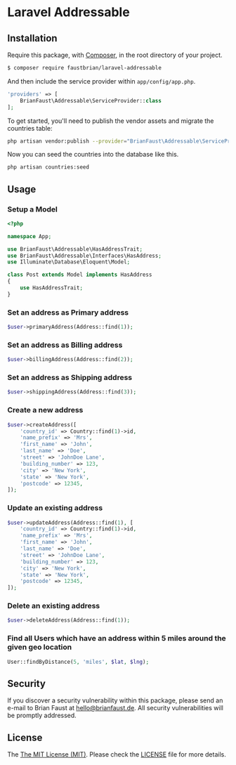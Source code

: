 # Laravel Addressable

## Installation

Require this package, with [Composer](https://getcomposer.org/), in the root directory of your project.

``` bash
$ composer require faustbrian/laravel-addressable
```

And then include the service provider within `app/config/app.php`.

``` php
'providers' => [
    BrianFaust\Addressable\ServiceProvider::class
];
```

To get started, you'll need to publish the vendor assets and migrate the countries table:

```bash
php artisan vendor:publish --provider="BrianFaust\Addressable\ServiceProvider" && php artisan migrate
```

Now you can seed the countries into the database like this.

```bash
php artisan countries:seed
```

## Usage

### Setup a Model
``` php
<?php

namespace App;

use BrianFaust\Addressable\HasAddressTrait;
use BrianFaust\Addressable\Interfaces\HasAddress;
use Illuminate\Database\Eloquent\Model;

class Post extends Model implements HasAddress
{
    use HasAddressTrait;
}
```

### Set an address as Primary address
``` php
$user->primaryAddress(Address::find(1));
```

### Set an address as Billing address
``` php
$user->billingAddress(Address::find(2));
```

### Set an address as Shipping address
``` php
$user->shippingAddress(Address::find(3));
```

### Create a new address
``` php
$user->createAddress([
    'country_id' => Country::find(1)->id,
    'name_prefix' => 'Mrs',
    'first_name' => 'John',
    'last_name' => 'Doe',
    'street' => 'JohnDoe Lane',
    'building_number' => 123,
    'city' => 'New York',
    'state' => 'New York',
    'postcode' => 12345,
]);
```

### Update an existing address
``` php
$user->updateAddress(Address::find(1), [
    'country_id' => Country::find(1)->id,
    'name_prefix' => 'Mrs',
    'first_name' => 'John',
    'last_name' => 'Doe',
    'street' => 'JohnDoe Lane',
    'building_number' => 123,
    'city' => 'New York',
    'state' => 'New York',
    'postcode' => 12345,
]);
```

### Delete an existing address
``` php
$user->deleteAddress(Address::find(1));
```

### Find all Users which have an address within 5 miles around the given geo location
``` php
User::findByDistance(5, 'miles', $lat, $lng);
```

## Security

If you discover a security vulnerability within this package, please send an e-mail to Brian Faust at hello@brianfaust.de. All security vulnerabilities will be promptly addressed.

## License

The [The MIT License (MIT)](LICENSE). Please check the [LICENSE](LICENSE) file for more details.
